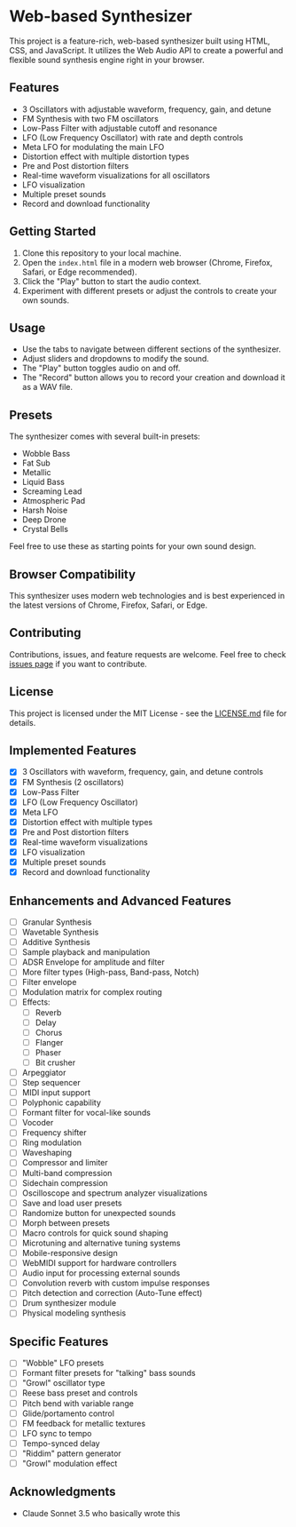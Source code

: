# Web-based Synthesizer

This project is a feature-rich, web-based synthesizer built using HTML, CSS, and JavaScript. It utilizes the Web Audio API to create a powerful and flexible sound synthesis engine right in your browser.

## Features

- 3 Oscillators with adjustable waveform, frequency, gain, and detune
- FM Synthesis with two FM oscillators
- Low-Pass Filter with adjustable cutoff and resonance
- LFO (Low Frequency Oscillator) with rate and depth controls
- Meta LFO for modulating the main LFO
- Distortion effect with multiple distortion types
- Pre and Post distortion filters
- Real-time waveform visualizations for all oscillators
- LFO visualization
- Multiple preset sounds
- Record and download functionality

## Getting Started

1. Clone this repository to your local machine.
2. Open the `index.html` file in a modern web browser (Chrome, Firefox, Safari, or Edge recommended).
3. Click the "Play" button to start the audio context.
4. Experiment with different presets or adjust the controls to create your own sounds.

## Usage

- Use the tabs to navigate between different sections of the synthesizer.
- Adjust sliders and dropdowns to modify the sound.
- The "Play" button toggles audio on and off.
- The "Record" button allows you to record your creation and download it as a WAV file.

## Presets

The synthesizer comes with several built-in presets:

- Wobble Bass
- Fat Sub
- Metallic
- Liquid Bass
- Screaming Lead
- Atmospheric Pad
- Harsh Noise
- Deep Drone
- Crystal Bells

Feel free to use these as starting points for your own sound design.

## Browser Compatibility

This synthesizer uses modern web technologies and is best experienced in the latest versions of Chrome, Firefox, Safari, or Edge.

## Contributing

Contributions, issues, and feature requests are welcome. Feel free to check [issues page](https://github.com/fi4cr/wubwub/issues) if you want to contribute.

## License

This project is licensed under the MIT License - see the [LICENSE.md](LICENSE.md) file for details.

## Implemented Features
- [x] 3 Oscillators with waveform, frequency, gain, and detune controls
- [x] FM Synthesis (2 oscillators)
- [x] Low-Pass Filter
- [x] LFO (Low Frequency Oscillator)
- [x] Meta LFO
- [x] Distortion effect with multiple types
- [x] Pre and Post distortion filters
- [x] Real-time waveform visualizations
- [x] LFO visualization
- [x] Multiple preset sounds
- [x] Record and download functionality

## Enhancements and Advanced Features
- [ ] Granular Synthesis
- [ ] Wavetable Synthesis
- [ ] Additive Synthesis
- [ ] Sample playback and manipulation
- [ ] ADSR Envelope for amplitude and filter
- [ ] More filter types (High-pass, Band-pass, Notch)
- [ ] Filter envelope
- [ ] Modulation matrix for complex routing
- [ ] Effects:
  - [ ] Reverb
  - [ ] Delay
  - [ ] Chorus
  - [ ] Flanger
  - [ ] Phaser
  - [ ] Bit crusher
- [ ] Arpeggiator
- [ ] Step sequencer
- [ ] MIDI input support
- [ ] Polyphonic capability
- [ ] Formant filter for vocal-like sounds
- [ ] Vocoder
- [ ] Frequency shifter
- [ ] Ring modulation
- [ ] Waveshaping
- [ ] Compressor and limiter
- [ ] Multi-band compression
- [ ] Sidechain compression
- [ ] Oscilloscope and spectrum analyzer visualizations
- [ ] Save and load user presets
- [ ] Randomize button for unexpected sounds
- [ ] Morph between presets
- [ ] Macro controls for quick sound shaping
- [ ] Microtuning and alternative tuning systems
- [ ] Mobile-responsive design
- [ ] WebMIDI support for hardware controllers
- [ ] Audio input for processing external sounds
- [ ] Convolution reverb with custom impulse responses
- [ ] Pitch detection and correction (Auto-Tune effect)
- [ ] Drum synthesizer module
- [ ] Physical modeling synthesis

## Specific Features
- [ ] "Wobble" LFO presets
- [ ] Formant filter presets for "talking" bass sounds
- [ ] "Growl" oscillator type
- [ ] Reese bass preset and controls
- [ ] Pitch bend with variable range
- [ ] Glide/portamento control
- [ ] FM feedback for metallic textures
- [ ] LFO sync to tempo
- [ ] Tempo-synced delay
- [ ] "Riddim" pattern generator
- [ ] "Growl" modulation effect

## Acknowledgments

- Claude Sonnet 3.5 who basically wrote this
